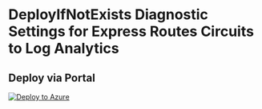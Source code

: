 # DeployIfNotExists Diagnostic Settings for Express Routes Circuits to Log Analytics


## Deploy via Portal

[![Deploy to Azure](http://azuredeploy.net/deploybutton.png)](https://portal.azure.com/#blade/Microsoft_Azure_Policy/CreatePolicyDefinitionBlade/uri/https%3A%2F%2Fraw.githubusercontent.com%2Fsixtencyber%2FAzure-Policies%2Fmain%2FLog_Analytics%2F_Deploy_Based_On_Resource_Tag%2Fexpress-route-to-loganalytics%2Fdeploy-diagnostic-settings-express-route-to-loganalytics-bytag.json)

